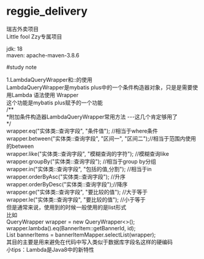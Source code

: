 # reggie_delivery
瑞吉外卖项目\
Little fool Zzy专属项目

jdk: 18\
maven: apache-maven-3.8.6



#study note

1.LambdaQueryWrapper和::的使用\
LambdaQueryWrapper是mybatis plus中的一个条件构造器对象，只是是需要使用Lambda 语法使用 Wrapper\
这个功能是mybatis plus赋予的一个功能\
/**\
  *附加条件构造器LambdaQueryWrapper常用方法 ---这几个肯定够用了\
  */\
 wrapper.eq("实体类::查询字段", "条件值"); //相当于where条件\
 wrapper.between("实体类::查询字段", "区间一", "区间二");//相当于范围内使用的between\
 wrapper.like("实体类::查询字段", "模糊查询的字符"); //模糊查询like\
 wrapper.groupBy("实体类::查询字段");  //相当于group by分组\
 wrapper.in("实体类::查询字段", "包括的值,分割"); //相当于in\
 wrapper.orderByAsc("实体类::查询字段"); //升序\
 wrapper.orderByDesc("实体类::查询字段");//降序\
 wrapper.ge("实体类::查询字段", "要比较的值"); //大于等于\
 wrapper.le("实体类::查询字段", "要比较的值"); //小于等于\
但是通常来说，使用到的时候一般使用的是list形式\
比如\
QueryWrapper<BannerItem> wrapper = new QueryWrapper<>();\
wrapper.lambda().eq(BannerItem::getBannerId, id);\
List<BannerItem> bannerItems = bannerItemMapper.selectList(wrapper);\
其目的主要是用来避免在代码中写入类似于数据库字段名这样的硬编码\
小tips：Lambda是Java8中的新特性

